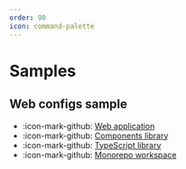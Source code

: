 ```yaml
---
order: 90
icon: command-palette
---
```


# Samples

## Web configs sample

- :icon-mark-github: [Web application](https://github.com/gsoft-inc/wl-web-configs/tree/main/sample/app)
- :icon-mark-github: [Components library](https://github.com/gsoft-inc/wl-web-configs/tree/main/sample/components)
- :icon-mark-github: [TypeScript library](https://github.com/gsoft-inc/wl-web-configs/tree/main/sample/utils)
- :icon-mark-github: [Monorepo workspace](https://github.com/gsoft-inc/wl-web-configs/blob/main/tsconfig.json)
